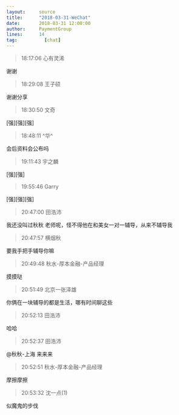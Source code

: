 ```yaml
---
layout:     source 
title:      "2018-03-31-WeChat"
date:       2018-03-31 12:00:00
author:     PaymentGroup
lines:      14 
tag:		  [chat]
---
```

> 18:17:06  心有灵浠  
   
谢谢  
   
> 18:29:08  王子硕  
   
谢谢分享  
   
> 18:30:50  文奇  
   
[强][强][强]  
   
> 18:48:11  ^华^  
   
会后资料会公布吗  
   
> 19:11:43  宇之麟  
   
[强][强]  
   
> 19:55:46  Garry  
   
[强][强][强]  
   
> 20:47:00  田浩沛  
   
我还没叫过秋秋 老师呢，怪不得他在和美女一对一辅导，从来不辅导我  
   
> 20:47:57  横烟秋  
   
要我手把手辅导你嘛  
   
> 20:49:48  秋水-厚本金融-产品经理  
   
摸摸哒  
   
> 20:51:49  北京一张泽雄  
   
你俩在一块辅导的都是生活，哪有时间聊这些  
   
> 20:52:13  田浩沛  
   
哈哈  
   
> 20:52:37  田浩沛  
   
@秋秋-上海 来来来  
   
> 20:52:51  秋水-厚本金融-产品经理  
   
摩擦摩擦  
   
> 20:53:32  沈一点(1)  
   
似魔鬼的步伐  
   
